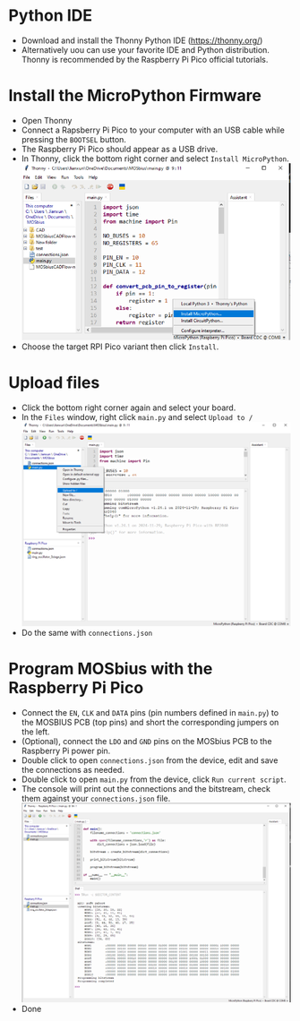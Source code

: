# Python IDE
- Download and install the Thonny Python IDE (https://thonny.org/)
- Alternatively uou can use your favorite IDE and Python distribution. Thonny is recommended by the Raspberry Pi Pico official tutorials.

# Install the MicroPython Firmware
- Open Thonny
- Connect a Rapsberry Pi Pico to your computer with an USB cable while pressing the `BOOTSEL` button.
- The Raspberry Pi Pico should appear as a USB drive.
- In Thonny, click the bottom right corner and select `Install MicroPython`.
![](./screenshots/install_micropython.png)
- Choose the target RPI Pico variant then click `Install`.

# Upload files
- Click the bottom right corner again and select your board. 
- In the `Files` window, right click `main.py` and select `Upload to /`
![](./screenshots/upload_files_to_rpi_pico.png)
- Do the same with `connections.json`

# Program MOSbius with the Raspberry Pi Pico
- Connect the `EN`, `CLK` and `DATA` pins (pin numbers defined in `main.py`) to the MOSBIUS PCB (top pins) and short the corresponding jumpers on the left.
- (Optional), connect the `LDO` and `GND` pins on the MOSbius PCB to the Raspberry Pi power pin.
- Double click to open `connections.json` from the device, edit and save the connections as needed.
- Double click to open `main.py` from the device, click `Run current script`.
- The console will print out the connections and the bitstream, check them against your `connections.json` file.
![](./screenshots/programming_MOSbius.png)
- Done
